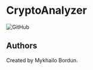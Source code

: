 # CryptoAnalyzer
![GitHub](https://img.shields.io/github/license/MaxPayne5100/CryptoAnalyzer)

## Authors

Created by Mykhailo Bordun.